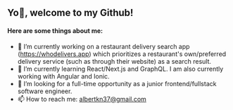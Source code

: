 ## Yo👋, welcome to my Github!

#### Here are some things about me:
- 🔭 I’m currently working on a restaurant delivery search app (https://whodelivers.app) which prioritizes a restaurant's own/preferred delivery service (such as through their website) as a search result.
- 🌱 I’m currently learning React/Next.js and GraphQL. I am also currently working with Angular and Ionic.
- 🤔 I’m looking for a full-time opportunity as a junior frontend/fullstack software engineer.
- 📫 How to reach me: albertkn37@gmail.com
